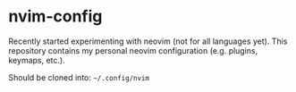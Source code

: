 # nvim-config
Recently started experimenting with neovim (not for all languages yet).
This repository contains my personal neovim configuration (e.g. plugins, keymaps, etc.).

Should be cloned into: `~/.config/nvim`

